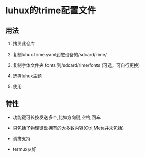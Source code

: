 # luhux的trime配置文件

## 用法

1. 拷贝此仓库

2. 复制luhux.trime.yaml到您设备的/sdcard/rime/

3. 复制字体文件夹 fonts 到/sdcard/rime/fonts (可选，可自行更换)

3. 选择luhux主题

4. 使用

## 特性

* 功能键可长按发送多个,比如方向键,空格,回车

* 只包括了物理键盘拥有的大多数内容(Ctrl,Meta并未包括)

* 调拼支持

* termux友好
